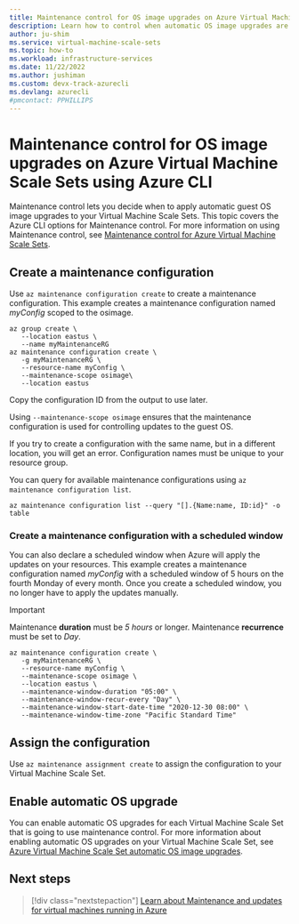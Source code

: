 ```yaml
---
title: Maintenance control for OS image upgrades on Azure Virtual Machine Scale Sets using Azure CLI
description: Learn how to control when automatic OS image upgrades are rolled out to your Azure Virtual Machine Scale Sets using Maintenance control and Azure CLI.
author: ju-shim
ms.service: virtual-machine-scale-sets
ms.topic: how-to
ms.workload: infrastructure-services
ms.date: 11/22/2022
ms.author: jushiman 
ms.custom: devx-track-azurecli
ms.devlang: azurecli
#pmcontact: PPHILLIPS
---
```


# Maintenance control for OS image upgrades on Azure Virtual Machine Scale Sets using Azure CLI

Maintenance control lets you decide when to apply automatic guest OS image upgrades to your Virtual Machine Scale Sets. This topic covers the Azure CLI options for Maintenance control. For more information on using Maintenance control, see [Maintenance control for Azure Virtual Machine Scale Sets](virtual-machine-scale-sets-maintenance-control.md).


## Create a maintenance configuration

Use `az maintenance configuration create` to create a maintenance configuration. This example creates a maintenance configuration named *myConfig* scoped to the osimage. 

```azurecli-interactive
az group create \
   --location eastus \
   --name myMaintenanceRG
az maintenance configuration create \
   -g myMaintenanceRG \
   --resource-name myConfig \
   --maintenance-scope osimage\
   --location eastus
```

Copy the configuration ID from the output to use later.

Using `--maintenance-scope osimage` ensures that the maintenance configuration is used for controlling updates to the guest OS.

If you try to create a configuration with the same name, but in a different location, you will get an error. Configuration names must be unique to your resource group.

You can query for available maintenance configurations using `az maintenance configuration list`.

```azurecli-interactive
az maintenance configuration list --query "[].{Name:name, ID:id}" -o table 
```

### Create a maintenance configuration with a scheduled window
You can also declare a scheduled window when Azure will apply the updates on your resources. This example creates a maintenance configuration named *myConfig* with a scheduled window of 5 hours on the fourth Monday of every month. Once you create a scheduled window, you no longer have to apply the updates manually.

> [!IMPORTANT]
> Maintenance **duration** must be *5 hours* or longer. Maintenance **recurrence** must be set to *Day*.

```azurecli-interactive
az maintenance configuration create \
   -g myMaintenanceRG \
   --resource-name myConfig \
   --maintenance-scope osimage \
   --location eastus \
   --maintenance-window-duration "05:00" \
   --maintenance-window-recur-every "Day" \
   --maintenance-window-start-date-time "2020-12-30 08:00" \
   --maintenance-window-time-zone "Pacific Standard Time"
```

## Assign the configuration

Use `az maintenance assignment create` to assign the configuration to your Virtual Machine Scale Set.


## Enable automatic OS upgrade

You can enable automatic OS upgrades for each Virtual Machine Scale Set that is going to use maintenance control. For more information about enabling automatic OS upgrades on your Virtual Machine Scale Set, see [Azure Virtual Machine Scale Set automatic OS image upgrades](../virtual-machine-scale-sets/virtual-machine-scale-sets-automatic-upgrade.md).


## Next steps

> [!div class="nextstepaction"]
> [Learn about Maintenance and updates for virtual machines running in Azure](maintenance-and-updates.md)
